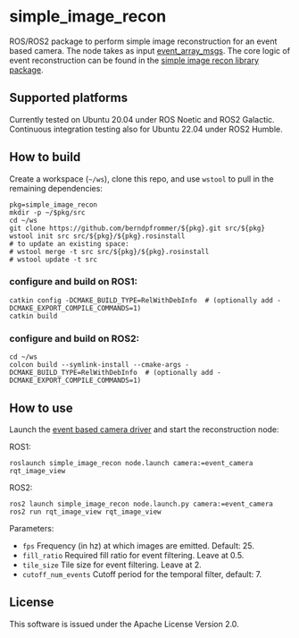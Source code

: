 # simple_image_recon

ROS/ROS2 package to perform simple image reconstruction for an event
based camera. The node takes as input
[event_array_msgs](https://github.com/berndpfrommer/event_array_msgs). The
core logic of event reconstruction can be found in the
[simple image recon library package](https://github.com/berndpfrommer/simple_image_recon_lib).

## Supported platforms

Currently tested on Ubuntu 20.04 under ROS Noetic and ROS2
Galactic. Continuous integration testing also for Ubuntu 22.04 under
ROS2 Humble.

## How to build
Create a workspace (``~/ws``), clone this repo, and use ``wstool``
to pull in the remaining dependencies:

```
pkg=simple_image_recon
mkdir -p ~/$pkg/src
cd ~/ws
git clone https://github.com/berndpfrommer/${pkg}.git src/${pkg}
wstool init src src/${pkg}/${pkg}.rosinstall
# to update an existing space:
# wstool merge -t src src/${pkg}/${pkg}.rosinstall
# wstool update -t src
```

### configure and build on ROS1:

```
catkin config -DCMAKE_BUILD_TYPE=RelWithDebInfo  # (optionally add -DCMAKE_EXPORT_COMPILE_COMMANDS=1)
catkin build
```

### configure and build on ROS2:

```
cd ~/ws
colcon build --symlink-install --cmake-args -DCMAKE_BUILD_TYPE=RelWithDebInfo  # (optionally add -DCMAKE_EXPORT_COMPILE_COMMANDS=1)
```

## How to use

Launch the
[event based camera driver](https://github.com/berndpfrommer/metavision_ros_driver) and
start the reconstruction node:

ROS1:
```
roslaunch simple_image_recon node.launch camera:=event_camera
rqt_image_view
```

ROS2:
```
ros2 launch simple_image_recon node.launch.py camera:=event_camera
ros2 run rqt_image_view rqt_image_view
```

Parameters:

- ``fps`` Frequency (in hz) at which images are emitted. Default: 25.
- ``fill_ratio`` Required fill ratio for event filtering. Leave at 0.5.
- ``tile_size`` Tile size for event filtering. Leave at 2.
- ``cutoff_num_events``  Cutoff period for the temporal filter, default: 7.

## License

This software is issued under the Apache License Version 2.0.
